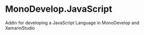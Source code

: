 MonoDevelop.JavaScript
======================

Addin for developing a JavaScript Language in MonoDevelop and XamarinStudio
